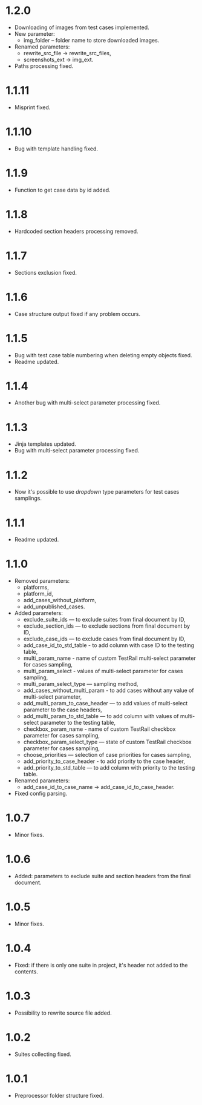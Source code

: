 # 1.2.0

-   Downloading of images from test cases implemented.
-   New parameter:
    - img_folder – folder name to store downloaded images.
-   Renamed parameters:
    - rewrite_src_file -> rewrite_src_files,
    - screenshots_ext -> img_ext.
-   Paths processing fixed.

# 1.1.11

-   Misprint fixed.

# 1.1.10

-   Bug with template handling fixed.

# 1.1.9

-   Function to get case data by id added.

# 1.1.8

-   Hardcoded section headers processing removed.

# 1.1.7

-   Sections exclusion fixed.

# 1.1.6

-   Case structure output fixed if any problem occurs.

# 1.1.5

-   Bug with test case table numbering when deleting empty objects fixed.
-   Readme updated.

# 1.1.4

-   Another bug with multi-select parameter processing fixed.

# 1.1.3

-   Jinja templates updated.
-   Bug with multi-select parameter processing fixed.

# 1.1.2

-   Now it's possible to use *dropdown* type parameters for test cases samplings.

# 1.1.1

-   Readme updated.

# 1.1.0

-   Removed parameters:
    - platforms,
    - platform_id,
    - add_cases_without_platform,
    - add_unpublished_cases.
-   Added parameters:
    - exclude_suite_ids — to exclude suites from final document by ID,
    - exclude_section_ids — to exclude sections from final document by ID,
    - exclude_case_ids — to exclude cases from final document by ID,
    - add_case_id_to_std_table - to add column with case ID to the testing table,
    - multi_param_name - name of custom TestRail multi-select parameter for cases sampling,
    - multi_param_select - values of multi-select parameter for cases sampling,
    - multi_param_select_type — sampling method,
    - add_cases_without_multi_param - to add cases without any value of multi-select parameter,
    - add_multi_param_to_case_header — to add values of multi-select parameter to the case headers,
    - add_multi_param_to_std_table — to add column with values of multi-select parameter to the testing table,
    - checkbox_param_name - name of custom TestRail checkbox parameter for cases sampling,
    - checkbox_param_select_type — state of custom TestRail checkbox parameter for cases sampling,
    - choose_priorities — selection of case priorities for cases sampling,
    - add_priority_to_case_header - to add priority to the case header,
    - add_priority_to_std_table — to add column with priority to the testing table.
-   Renamed parameters:
    - add_case_id_to_case_name -> add_case_id_to_case_header.
-   Fixed config parsing.

# 1.0.7

-   Minor fixes.

# 1.0.6

-   Added: parameters to exclude suite and section headers from the final document.

# 1.0.5

-   Minor fixes.

# 1.0.4

-   Fixed: if there is only one suite in project, it's header not added to the contents.

# 1.0.3

-   Possibility to rewrite source file added.

# 1.0.2

-   Suites collecting fixed.

# 1.0.1

-   Preprocessor folder structure fixed.

